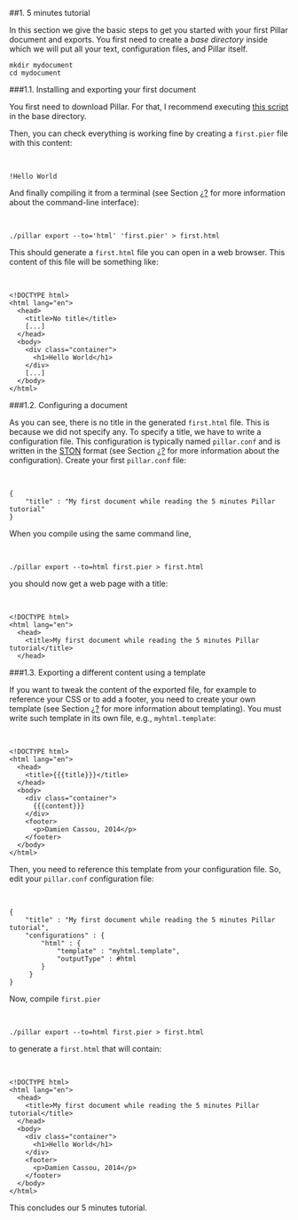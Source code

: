 

##1\. 5 minutes tutorial

In this section we give the basic steps to get you started with your first Pillar document and exports\. You first need to create a *base directory* inside which we will put all your text, configuration files, and Pillar itself\.




    mkdir mydocument
    cd mydocument





###1\.1\. Installing and exporting your first document

You first need to download Pillar\. For that, I recommend executing [this script](https://raw2.github.com/SquareBracketAssociates/PharoForTheEnterprise-english/master/download.sh) in the base directory\.

Then, you can check everything is working fine by creating a `first.pier` file with this content:

&nbsp;


    !Hello World



And finally compiling it from a terminal \(see Section [¿?](#commandLineInterface) for more information about the command\-line interface\):

&nbsp;


    ./pillar export --to='html' 'first.pier' > first.html



This should generate a `first.html` file you can open in a web browser\. This content of this file will be something like:

&nbsp;


    <!DOCTYPE html>
    <html lang="en">
      <head>
        <title>No title</title>
        [...]
      </head>
      <body>
        <div class="container">
          <h1>Hello World</h1>
        </div>
        [...]
      </body>
    </html>





###1\.2\. Configuring a document

As you can see, there is no title in the generated `first.html` file\. This is because we did not specify any\. To specify a title, we have to write a configuration file\. This configuration is typically named `pillar.conf` and is written in the [STON](http://smalltalkhub.com/#!/~SvenVanCaekenberghe/STON) format \(see Section [¿?](#configuring) for more information about the configuration\)\. Create your first `pillar.conf` file:

&nbsp;


    {
        "title" : "My first document while reading the 5 minutes Pillar tutorial"
    }



When you compile using the same command line,

&nbsp;


    ./pillar export --to=html first.pier > first.html



you should now get a web page with a title:

&nbsp;


    <!DOCTYPE html>
    <html lang="en">
      <head>
        <title>My first document while reading the 5 minutes Pillar tutorial</title>
      </head>





###1\.3\. Exporting a different content using a template

If you want to tweak the content of the exported file, for example to reference your CSS or to add a footer, you need to create your own template \(see Section [¿?](#templating) for more information about templating\)\. You must write such template in its own file, e\.g\., `myhtml.template`:

&nbsp;


    <!DOCTYPE html>
    <html lang="en">
      <head>
        <title>{{{title}}}</title>
      </head>
      <body>
        <div class="container">
          {{{content}}}
        </div>
        <footer>
          <p>Damien Cassou, 2014</p>
        </footer>
      </body>
    </html>



Then, you need to reference this template from your configuration file\. So, edit your `pillar.conf` configuration file:

&nbsp;


    {
        "title" : "My first document while reading the 5 minutes Pillar tutorial",
        "configurations" : {
            "html" : {
                "template" : "myhtml.template",
                "outputType" : #html
            }
         }
    }



Now, compile `first.pier`

&nbsp;


    ./pillar export --to=html first.pier > first.html



to generate a `first.html` that will contain:

&nbsp;


    <!DOCTYPE html>
    <html lang="en">
      <head>
        <title>My first document while reading the 5 minutes Pillar tutorial</title>
      </head>
      <body>
        <div class="container">
          <h1>Hello World</h1>
        </div>
        <footer>
          <p>Damien Cassou, 2014</p>
        </footer>
      </body>
    </html>



This concludes our 5 minutes tutorial\.

